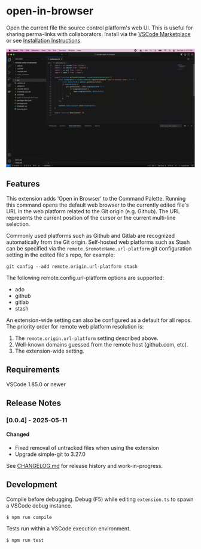 # open-in-browser

Open the current file the source control platform's web UI. This is useful for sharing perma-links with collaborators. Install via the [VSCode Marketplace](https://marketplace.visualstudio.com/items?itemName=open-in-browser.git-open-in-browser) or see [Installation Instructions](https://code.visualstudio.com/api/working-with-extensions/publishing-extension#packaging-extensions).

![example](https://raw.githubusercontent.com/andrei-m/vscode-open-in-browser/main/docs/example.gif)

## Features

This extension adds 'Open in Browser' to the Command Palette. Running this command opens the default web browser to the currently edited file's URL in the web platform related to the Git origin (e.g. Github). The URL represents the current position of the cursor or the current multi-line selection.

Commonly used platforms such as Github and Gitlab are recognized automatically from the Git origin. Self-hosted web platforms such as Stash can be specified via the `remote.$remoteName.url-platform` git configuration setting in the edited file's repo, for example:

```
git config --add remote.origin.url-platform stash
```

The following remote.config.url-platform options are supported:

* ado
* github
* gitlab
* stash

An extension-wide setting can also be configured as a default for all repos. The priority order for remote web platform resolution is:

1. The `remote.origin.url-platform` setting described above.
2. Well-known domains guessed from the remote host (github.com, etc).
3. The extension-wide setting.

## Requirements

VSCode 1.85.0 or newer

## Release Notes

### [0.0.4] - 2025-05-11

#### Changed

- Fixed removal of untracked files when using the extension
- Upgrade simple-git to 3.27.0

See [CHANGELOG.md](https://raw.githubusercontent.com/andrei-m/vscode-open-in-browser/main/CHANGELOG.md) for release history and work-in-progress.

## Development

Compile before debugging. Debug (F5) while editing `extension.ts` to spawn a VSCode debug instance.
```
$ npm run compile
```

Tests run within a VSCode execution environment.
```
$ npm run test
```
